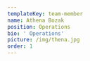 ```yaml
---
templateKey: team-member
name: Athena Bozak
position: Operations
bio: ' Operations'
picture: /img/thena.jpg
order: 1
---
```


